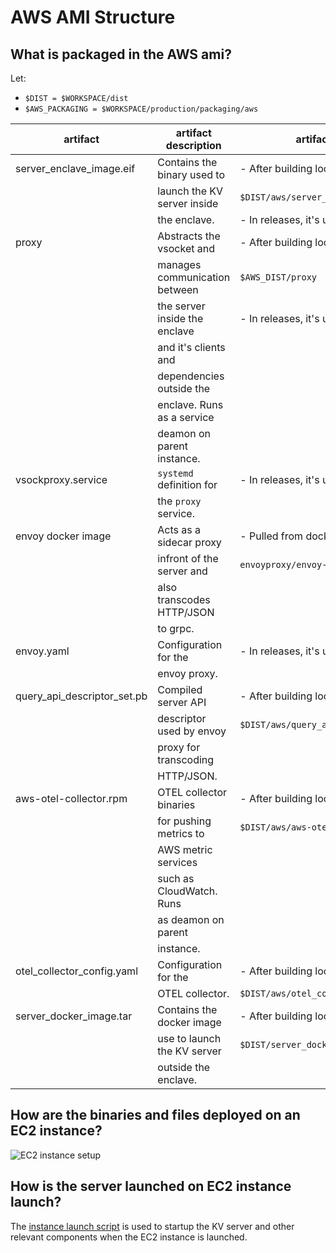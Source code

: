 # AWS AMI Structure

## What is packaged in the AWS ami?

Let:

-   `$DIST = $WORKSPACE/dist`
-   `$AWS_PACKAGING = $WORKSPACE/production/packaging/aws`

| artifact                    | artifact description          | artifact location                       |
| --------------------------- | ----------------------------- | --------------------------------------- |
| server_enclave_image.eif    | Contains the binary used to   | - After building locally:               |
|                             | launch the KV server inside   | `$DIST/aws/server_enclave_image.eif`    |
|                             | the enclave.                  | - In releases, it's under **Assets**    |
| proxy                       | Abstracts the vsocket and     | - After building locally:               |
|                             | manages communication between | `$AWS_DIST/proxy`                       |
|                             | the server inside the enclave | - In releases, it's under **Assets**    |
|                             | and it's clients and          |                                         |
|                             | dependencies outside the      |                                         |
|                             | enclave. Runs as a service    |                                         |
|                             | deamon on parent instance.    |                                         |
| vsockproxy.service          | `systemd` definition for      | - In releases, it's under **Assets**    |
|                             | the `proxy` service.          |                                         |
| envoy docker image          | Acts as a sidecar proxy       | - Pulled from dockerhub:                |
|                             | infront of the server and     | `envoyproxy/envoy-distroless:v1.24.1`   |
|                             | also transcodes HTTP/JSON     |                                         |
|                             | to grpc.                      |                                         |
| envoy.yaml                  | Configuration for the         | - In releases, it's under **Assets**    |
|                             | envoy proxy.                  |                                         |
| query_api_descriptor_set.pb | Compiled server API           | - After building locally:               |
|                             | descriptor used by envoy      | `$DIST/aws/query_api_descriptor_set.pb` |
|                             | proxy for transcoding         |                                         |
|                             | HTTP/JSON.                    |                                         |
| aws-otel-collector.rpm      | OTEL collector binaries       | - After building locally:               |
|                             | for pushing metrics to        | `$DIST/aws/aws-otel-collector.rpm`      |
|                             | AWS metric services           |                                         |
|                             | such as CloudWatch. Runs      |                                         |
|                             | as deamon on parent           |                                         |
|                             | instance.                     |                                         |
| otel_collector_config.yaml  | Configuration for the         | - After building locally:               |
|                             | OTEL collector.               | `$DIST/aws/otel_collector_config.yaml`  |
| server_docker_image.tar     | Contains the docker image     | - After building locally:               |
|                             | use to launch the KV server   | `$DIST/server_docker_image.tar`         |
|                             | outside the enclave.          |                                         |

## How are the binaries and files deployed on an EC2 instance?

![EC2 instance setup](assets/ec2_instance_setup.png)

## How is the server launched on EC2 instance launch?

The
[instance launch script](https://github.com/privacysandbox/fledge-key-value-service/blob/main/production/terraform/aws/services/autoscaling/instance_init_script.tftpl)
is used to startup the KV server and other relevant components when the EC2 instance is launched.
